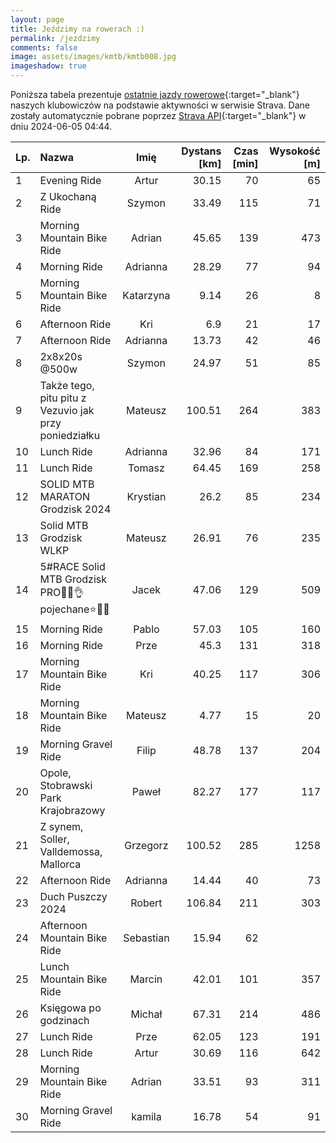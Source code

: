 ```yaml
---
layout: page
title: Jeździmy na rowerach :)
permalink: /jezdzimy
comments: false
image: assets/images/kmtb/kmtb008.jpg
imageshadow: true
---
```


Poniższa tabela prezentuje [ostatnie jazdy rowerowe](https://www.strava.com/clubs/336381){:target="_blank"} naszych klubowiczów na podstawie aktywności w serwisie Strava. Dane zostały automatycznie pobrane poprzez [Strava API](https://developers.strava.com/docs/reference/#api-Clubs-getClubActivitiesById){:target="_blank"} w dniu 2024-06-05 04:44.

Lp. | Nazwa | Imię | Dystans [km] | Czas [min] | Wysokość [m]
:--- | :--- | :---: | ---: | ---: | ---:
1|Evening Ride|Artur|30.15|70|65
2|Z Ukochaną Ride|Szymon|33.49|115|71
3|Morning Mountain Bike Ride|Adrian|45.65|139|473
4|Morning Ride|Adrianna|28.29|77|94
5|Morning Mountain Bike Ride|Katarzyna|9.14|26|8
6|Afternoon Ride|Kri|6.9|21|17
7|Afternoon Ride|Adrianna|13.73|42|46
8|2x8x20s @500w|Szymon|24.97|51|85
9|Także tego, pitu pitu z Vezuvio jak przy poniedziałku|Mateusz|100.51|264|383
10|Lunch Ride|Adrianna|32.96|84|171
11|Lunch Ride|Tomasz|64.45|169|258
12|SOLID MTB MARATON Grodzisk 2024|Krystian|26.2|85|234
13|Solid MTB Grodzisk WLKP|Mateusz|26.91|76|235
14|5#RACE Solid MTB Grodzisk PRO🚴‍♂️👌pojechane⭐️🦵💪|Jacek|47.06|129|509
15|Morning Ride|Pablo|57.03|105|160
16|Morning Ride|Prze|45.3|131|318
17|Morning Mountain Bike Ride|Kri|40.25|117|306
18|Morning Mountain Bike Ride|Mateusz|4.77|15|20
19|Morning Gravel Ride|Filip|48.78|137|204
20|Opole, Stobrawski Park Krajobrazowy|Paweł|82.27|177|117
21|Z synem, Soller, Valldemossa, Mallorca|Grzegorz|100.52|285|1258
22|Afternoon Ride|Adrianna|14.44|40|73
23|Duch Puszczy 2024|Robert|106.84|211|303
24|Afternoon Mountain Bike Ride|Sebastian|15.94|62|
25|Lunch Mountain Bike Ride|Marcin|42.01|101|357
26|Księgowa po godzinach|Michał|67.31|214|486
27|Lunch Ride|Prze|62.05|123|191
28|Lunch Ride|Artur|30.69|116|642
29|Morning Mountain Bike Ride|Adrian|33.51|93|311
30|Morning Gravel Ride|kamila|16.78|54|91

